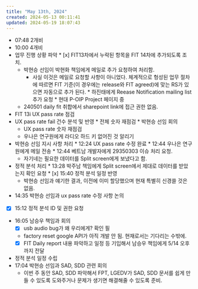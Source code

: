 ```yaml
---
title: "May 13th, 2024"
created: 2024-05-13 00:11:41
updated: 2024-05-19 18:07:43
---
```

  * 07:48 2개비
  * 10:00 4개비
  *  업무 진행 상황 파악
    * [x] FIT13차에서 누락된 항목을 FIT 14차에 추가되도록 조치.
      * 박현승 선임이 박현화 책임에게 메일로 추가 요청하여 처리함.
        * 사실 이것은 메일로 요청할 사항이 아니었다. 체계적으로 헝성된 업무 절차에 따르면 FIT 기준(이 경우에는 release와 FIT agreed)에 맞는 RS가 있으면 자동으로 추가 된다.
    * 하진태에게 Reease Notification mailing list 추가 요청
    * 현대 P-OIP Project 페이지 중
      * 240501 daily fit 취합에서 sharepoint link에 접근 권한 없음.
  *  FIT 13i UX pass rate 점검
  *  UX pass rate fail 건수 분석 및 반영
    * 전체 숫자 재점검
    * 박현승 선임 회의
      * UX pass rate 숫자 재점검
      * 우나은 연구원에게 라디오 하드 키 없어진 것 알리기
  *  박현승 선임 지시 사항 처리
    * 12:24 UX pass rate 수정 완료
    * 12:44 우나은 연구원에게 메일 전송
    * 12:44 베트남 개발자에게 29350303 이슈 처리 요청.
      * 자기네는 필요한 데이터를 Split screen에게 보냈다고 함.
  *  정적 분석 처리
    * 13:28 박주남 책임에게 Split screen에서 제대로 데이터를 받았는지 확인 요청
    * [x] 15:40 정적 분석 일정 반영
      * 박현승 선임과 얘기한 결과, 이전에 이미 할당했으며 현재 특별히 신경쓸 것은 없음.
  * 14:35 박현승 선임과 ux pass rate 수정 사항 논의
  * [x] 15:12 정적 분석 ID 및 권한 요청
  * 16:05 남승우 책임과 회의
    * [x] usb audio bug가 왜 우리에게? 확인 필
    * factory reset google API가 아직 개발 안 됨. 현재로서는 기다리는 수밖에.
    * [x] FIT Daily report 내용 파악하고 일정 등 기입해서 남승우 책임에게 5/14 오후까지 전달
  *  정적 분석 일정 수립
  * 17:04 박현승 선임과 SAD, SDD 관련 회의
    * 이번 주 동안 SAD, SDD 파악해서 FPT, LGEDV가 SAD, SDD 문서를 쉽게 만들 수 있도록 도와주거나 문제가 생기면 해결해줄 수 있도록 준비.